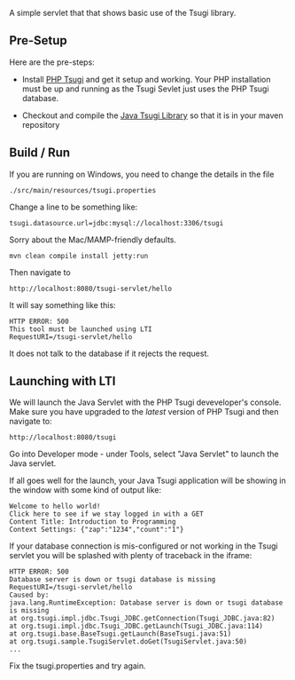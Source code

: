 
A simple servlet that that shows basic use of the Tsugi library.

Pre-Setup
---------

Here are the pre-steps:

* Install [PHP Tsugi](https://github.com/csev/tsugi) and get it setup and working.
Your PHP installation must be up and running as the Tsugi Sevlet just uses the PHP
Tsugi database.

* Checkout and compile the [Java Tsugi Library](https://github.com/csev/tsugi-java) so
that it is in your maven repository

Build / Run
-----------

If you are running on Windows, you need to change the details in the file

    ./src/main/resources/tsugi.properties

Change a line to be something like:

    tsugi.datasource.url=jdbc:mysql://localhost:3306/tsugi

Sorry about the Mac/MAMP-friendly defaults.

    mvn clean compile install jetty:run

Then navigate to 

    http://localhost:8080/tsugi-servlet/hello

It will say something like this:

    HTTP ERROR: 500
    This tool must be launched using LTI
    RequestURI=/tsugi-servlet/hello

It does not talk to the database if it rejects the request. 

Launching with LTI
------------------

We will launch the Java Servlet with the PHP Tsugi deveveloper's console.
Make sure you have upgraded to the *latest* version of PHP Tsugi and then 
navigate to:

    http://localhost:8080/tsugi

Go into Developer mode - under Tools, select "Java Servlet" to launch
the Java servlet.

If all goes well for the launch, your Java Tsugi application
will be showing in the window with some kind of output like:

    Welcome to hello world!
    Click here to see if we stay logged in with a GET
    Content Title: Introduction to Programming
    Context Settings: {"zap":"1234","count":"1"}

If your database connection is mis-configured or not working in the Tsugi
servlet you will be splashed with plenty of traceback in the iframe:

    HTTP ERROR: 500
    Database server is down or tsugi database is missing
    RequestURI=/tsugi-servlet/hello
    Caused by:
    java.lang.RuntimeException: Database server is down or tsugi database is missing
    at org.tsugi.impl.jdbc.Tsugi_JDBC.getConnection(Tsugi_JDBC.java:82)
    at org.tsugi.impl.jdbc.Tsugi_JDBC.getLaunch(Tsugi_JDBC.java:114)
    at org.tsugi.base.BaseTsugi.getLaunch(BaseTsugi.java:51)
    at org.tsugi.sample.TsugiServlet.doGet(TsugiServlet.java:50)
    ...

Fix the tsugi.properties and try again.

